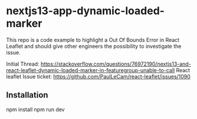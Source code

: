 # nextjs13-app-dynamic-loaded-marker

This repo is a code example to highlight a Out Of Bounds Error in React Leaflet and should give other engineers the possibility to investigate the issue. 

Initial Thread: https://stackoverflow.com/questions/76972190/nextjs13-and-react-leaflet-dynamic-loaded-marker-in-featuregroup-unable-to-call
React leaflet Issue ticket: https://github.com/PaulLeCam/react-leaflet/issues/1090

## Installation

npm install
npm run dev
